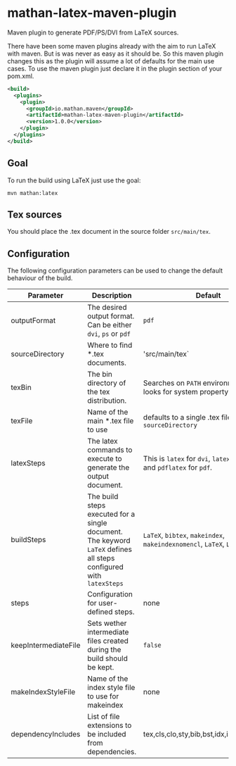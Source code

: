 # mathan-latex-maven-plugin
Maven plugin to generate PDF/PS/DVI from LaTeX sources.

There have been some maven plugins already with the aim to run LaTeX with maven. But is was never as easy as it should be.
So this maven plugin changes this as the plugin will assume a lot of defaults for the main use cases. To use the maven plugin just declare it in the plugin section of your pom.xml.

```xml
<build>
  <plugins>
    <plugin>
      <groupId>io.mathan.maven</groupId>
      <artifactId>mathan-latex-maven-plugin</artifactId>
      <version>1.0.0</version>
    </plugin>
  </plugins>
</build>
```

Goal
----
To run the build using LaTeX just use the goal:
```
mvn mathan:latex
```

Tex sources
-----------
You should place the .tex document in the source folder `src/main/tex`. 

Configuration
-------------
The following configuration parameters can be used to change the default behaviour of the build.

Parameter|Description|Default
---------|-----------|-------
outputFormat|The desired output format. Can be either `dvi`, `ps` or `pdf`|`pdf`
sourceDirectory|Where to find *.tex documents.|'src/main/tex`
texBin|The bin directory of the tex distribution.|Searches on `PATH` environment and looks for system property `texBin`
texFile|Name of the main *.tex file to use| defaults to a single .tex file found in `sourceDirectory`
latexSteps|The latex commands to execute to generate the output document.|This is `latex` for `dvi`, `latex,dvips` for `ps` and `pdflatex` for `pdf`.
buildSteps|The build steps executed for a single document. The keyword `LaTeX` defines all steps configured with `latexSteps`|`LaTeX`, `bibtex`, `makeindex`, `makeindexnomencl`, `LaTeX`, `LaTeX`
steps|Configuration for user-defined steps.| none
keepIntermediateFile|Sets wether intermediate files created during the build should be kept.|`false`
makeIndexStyleFile|Name of the index style file to use for makeindex| none
dependencyIncludes|List of file extensions to be included from dependencies.| tex,cls,clo,sty,bib,bst,idx,ist,glo,eps,pdf


